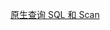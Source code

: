 <a href="https://blog.csdn.net/weixin_46618592/article/details/125740498" target="_blank" >原生查询 SQL 和 Scan</a>
